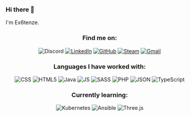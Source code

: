 ### Hi there 👋

I'm Ex6tenze.

<h3 align="center">Find me on:</h3>
<p align="center">
  <img src="https://img.shields.io/badge/Ex6tenze%236478-5865F2?&style=for-the-badge&logo=Discord&logoColor=white" alt="Discord">
 <a href="https://www.linkedin.com/in/jesper-bertijn-0A66C2"><img src="https://img.shields.io/badge/LinkedIn-000000?style=for-the-badge&logo=LinkedIn&logoColor=white" alt="LinkedIn"></a>
  <a href="https://github.com/Ex6tenze"><img src="https://img.shields.io/badge/GitHub-181717?style=for-the-badge&logo=GitHub&logoColor=white" alt="GitHub"></a>
  <a href="https://steamcommunity.com/id/OuttaEx6tenze"><img src="https://img.shields.io/badge/Steam-000000?style=for-the-badge&logo=steam&logoColor=white" alt="Steam"></a>
  <a href="mailto:jbertijn@hotmail.nl"><img src="https://img.shields.io/badge/Gmail-EA4335?style=for-the-badge&logo=Gmail&logoColor=white" alt="Gmail"></a>
</p>


<h3 align="center">Languages I have worked with:</h3>
<p align="center">
  <img src="https://img.shields.io/badge/CSS3-239120?&style=for-the-badge&logo=css3&logoColor=white" alt="CSS">
  <img src="https://img.shields.io/badge/HTML5-E34F26?style=for-the-badge&logo=html5&logoColor=white" alt="HTML5">
  <img src="https://img.shields.io/badge/Java-ED8B00?style=for-the-badge&logo=java&logoColor=white" alt="Java">
  <img src="https://img.shields.io/badge/JavaScript-323330?style=for-the-badge&logo=javascript&logoColor=F7DF1E" alt="JS">
  <img src="https://img.shields.io/badge/Sass-CC6699?style=for-the-badge&logo=sass&logoColor=white" alt="SASS">
  <img src="https://img.shields.io/badge/PHP-777BB4?style=for-the-badge&logo=php&logoColor=white" alt="PHP">
  <img src="https://img.shields.io/badge/JSON-000000?style=for-the-badge&logo=json&logoColor=white" alt="JSON">
  <img src="https://img.shields.io/badge/TypeScript-3178C6?style=for-the-badge&logo=typescript&logoColor=white" alt="TypeScript">
</p>

<!--
<h3 align="center">Tools and frameworks I have worked with:</h3>
<p align="center">
  <img src="https://img.shields.io/badge/Laravel-FF2D20?&style=for-the-badge&logo=laravel&logoColor=white" alt="Laravel">
  <img src="https://img.shields.io/badge/React-61DAFB?&style=for-the-badge&logo=react&logoColor=white" alt="React">
  <img src="https://img.shields.io/badge/Vim-019733?&style=for-the-badge&logo=vim&logoColor=white" alt="Vim">
  <img src="https://img.shields.io/badge/Bootstrap-7952B3?&style=for-the-badge&logo=bootstrap&logoColor=white" alt="Bootstrap">
  <img src="https://img.shields.io/badge/Docker-2496ED?&style=for-the-badge&logo=docker&logoColor=white" alt="Docker">
  <img src="https://img.shields.io/badge/Jest-C21325?&style=for-the-badge&logo=jest&logoColor=white" alt="Jest">
  <img src="https://img.shields.io/badge/Node.js-339933?&style=for-the-badge&logo=node.js&logoColor=white" alt="Node.js">
</p>
-->

<h3 align="center">Currently learning:</h3>
<p align="center">
  <img src="https://img.shields.io/badge/Kubernetes-326CE5?&style=for-the-badge&logo=kubernetes&logoColor=white" alt="Kubernetes">
  <img src="https://img.shields.io/badge/Ansible-EE0000?&style=for-the-badge&logo=ansible&logoColor=white" alt="Ansible">
  <img src="https://img.shields.io/badge/Three.js-000000?&style=for-the-badge&logo=three.js&logoColor=white" alt="Three.js">
</p>
